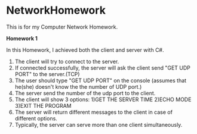 NetworkHomework
===============

This is for my Computer Network Homework.


**Homework 1**

In this Homework, I achieved both the client and server with C#.
1. The client will try to connect to the server.
2. If connected successfully, the server will ask the client send "GET UDP PORT" to the server.(TCP)
3. The user should type "GET UDP PORT" on the console (assumes that he(she) doesn't know the the number of UDP port.)
4. The server send the number of the udp port to the client.
5. The client will show 3 options: 1)GET THE SERVER TIME  2)ECHO MODE   3)EXIT THE PROGRAM
6. The server will return different messages to the client in case of different options.
7. Typically, the server can serve more than one client simultaneously.

